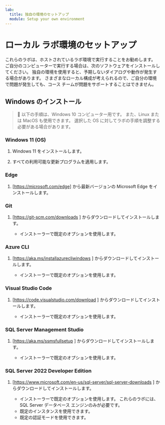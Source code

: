 ```yaml
---
lab:
  title: 独自の環境のセットアップ
  module: Setup your own environment
---
```


# ローカル ラボ環境のセットアップ

これらのラボは、ホストされているラボ環境で実行することをお勧めします。 ご自分のコンピューターで実行する場合は、次のソフトウェアをインストールしてください。 独自の環境を使用すると、予期しないダイアログや動作が発生する場合があります。 さまざまなローカル構成が考えられるので、ご自分の環境で問題が発生しても、コース チームが問題をサポートすることはできません。

## Windows のインストール

> &#128221; 以下の手順は、Windows 10 コンピューター用です。 また、Linux または MacOS も使用できます。 選択した OS に対してラボの手順を調整する必要がある場合があります。

### Windows 11 (OS)

1. Windows 11 をインストールします。

1. すべての利用可能な更新プログラムを適用します。

### Edge

1. [https://microsoft.com/edge] から最新バージョンの Microsoft Edge をインストールします。

### Git

1. [https://git-scm.com/downloads ] からダウンロードしてインストールします。

    - インストーラーで既定のオプションを使用します。

### Azure CLI

1. [https://aka.ms/installazurecliwindows ] からダウンロードしてインストールします。

    - インストーラーで既定のオプションを使用します。

### Visual Studio Code

1. [https://code.visualstudio.com/download ] からダウンロードしてインストールします。

    - インストーラーで既定のオプションを使用します。

### SQL Server Management Studio

1. [https://aka.ms/ssmsfullsetup ] からダウンロードしてインストールします。

    - インストーラーで既定のオプションを使用します。

### SQL Server 2022 Developer Edition

1. [https://www.microsoft.com/en-us/sql-server/sql-server-downloads ] からダウンロードしてインストールします。

    - インストーラーで既定のオプションを使用します。 これらのラボには、SQL Server データベース エンジンのみが必要です。
    - 既定のインスタンスを使用できます。
    - 既定の認証モードを使用できます。
